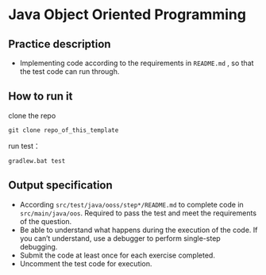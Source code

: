 # Java Object Oriented Programming

## Practice description
- Implementing code according to the requirements in `README.md` , 
so that the test code can run through.

## How to run it
clone the repo
```
git clone repo_of_this_template
```
run test：
```
gradlew.bat test
```

## Output specification
* According `src/test/java/ooss/step*/README.md`
to complete code in `src/main/java/oos`.
Required to pass the test and meet the requirements of the question.
* Be able to understand what happens during the execution of the code. 
If you can’t understand, use a debugger to perform single-step debugging.
* Submit the code at least once for each exercise completed.
* Uncomment the test code for execution.
